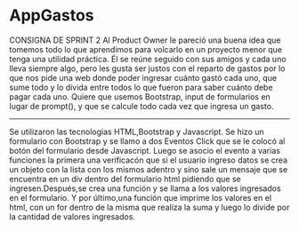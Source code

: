 # AppGastos

CONSIGNA DE SPRINT 2
Al Product Owner le pareció una buena idea que tomemos todo lo que aprendimos
para volcarlo en un proyecto menor que tenga una utilidad práctica.
Él se reúne seguido con sus amigos y cada uno lleva siempre algo, pero les gusta
ser justos con el reparto de gastos por lo que nos pide una web donde poder
ingresar cuánto gastó cada uno, que sume todo y lo divida entre todos lo que fueron
para saber cuánto debe pagar cada uno.
Quiere que usemos Bootstrap, input de formularios en lugar de prompt(), y que se
calcule todo cada vez que ingresa un gasto.

-------------------------------------------------------------------------------------
Se utilizaron las tecnologias HTML,Bootstrap y Javascript.
Se hizo un formulario con Bootstrap y se llamo a dos Eventos Click que se le colocó al botón del formulario desde Javascript. Luego se asocio el evento a varias funciones la primera una verificacón que si el usuario ingreso datos se crea un objeto con la lista con los mismos adentro y sino sale un mensaje que se encuentra en un div dentro del formulario html pidiendo que se ingresen.Después,se crea una función y se llama a los valores ingresados en el formulario. Y por último,una función que imprime los valores en el html, con un for dentro de la misma que realiza la suma y luego lo divide por la cantidad de valores ingresados. 
